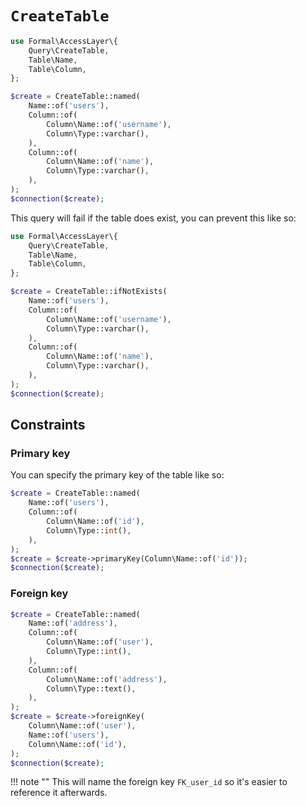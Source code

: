 # `CreateTable`

```php
use Formal\AccessLayer\{
    Query\CreateTable,
    Table\Name,
    Table\Column,
};

$create = CreateTable::named(
    Name::of('users'),
    Column::of(
        Column\Name::of('username'),
        Column\Type::varchar(),
    ),
    Column::of(
        Column\Name::of('name'),
        Column\Type::varchar(),
    ),
);
$connection($create);
```

This query will fail if the table does exist, you can prevent this like so:

```php
use Formal\AccessLayer\{
    Query\CreateTable,
    Table\Name,
    Table\Column,
};

$create = CreateTable::ifNotExists(
    Name::of('users'),
    Column::of(
        Column\Name::of('username'),
        Column\Type::varchar(),
    ),
    Column::of(
        Column\Name::of('name'),
        Column\Type::varchar(),
    ),
);
$connection($create);
```

## Constraints

### Primary key

You can specify the primary key of the table like so:

```php
$create = CreateTable::named(
    Name::of('users'),
    Column::of(
        Column\Name::of('id'),
        Column\Type::int(),
    ),
);
$create = $create->primaryKey(Column\Name::of('id'));
$connection($create);
```

### Foreign key

```php
$create = CreateTable::named(
    Name::of('address'),
    Column::of(
        Column\Name::of('user'),
        Column\Type::int(),
    ),
    Column::of(
        Column\Name::of('address'),
        Column\Type::text(),
    ),
);
$create = $create->foreignKey(
    Column\Name::of('user'),
    Name::of('users'),
    Column\Name::of('id'),
);
$connection($create);
```

!!! note ""
    This will name the foreign key `FK_user_id` so it's easier to reference it afterwards.
